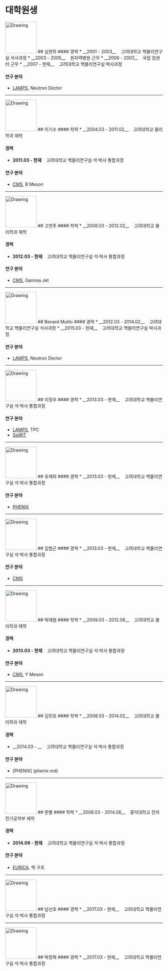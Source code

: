# 대학원생

<img src="" alt="Drawing" style="width: 100px;"/>
## 심현하
#### 경력
 * __2001 - 2003__ &nbsp;&nbsp; 고려대학교 핵물리연구실 석사과정
 * __2003 - 2005__ &nbsp;&nbsp; 원자력병원 근무
 * __2006 - 2007__ &nbsp;&nbsp; 국립 암센터 근무
 * __2007 - 현재__ &nbsp;&nbsp; 고려대학교 핵물리연구실 박사과정

#### 연구 분야
  * [LAMPS](lamps.md), Neutron Dector

---
<img src="https://nuclear.korea.ac.kr/twiki/pub/Main/Graduate/kisoo.jpg" alt="Drawing" style="width: 100px;"/>
## 이기수
#### 학력
 * __2004.03 - 2011.02__ &nbsp;&nbsp; 고려대학교 물리학과 재학

#### 경력
 * __2011.03 - 현재__ &nbsp;&nbsp; 고려대학교 핵물리연구실 석·박사 통합과정

#### 연구 분야
  * [CMS](cms.md), B Meson

---
<img src="https://nuclear.korea.ac.kr/twiki/pub/Main/Graduate/yeonju.jpg" alt="Drawing" style="width: 100px;"/>
## 고연주
#### 학력
 * __2008.03 - 2012.02__ &nbsp;&nbsp; 고려대학교 물리학과 재학

#### 경력
 * __2012.03 - 현재__ &nbsp;&nbsp; 고려대학교 핵물리연구실 석·박사 통합과정

#### 연구 분야
  * [CMS](cms.md), Gamma Jet

---
<img src="https://nuclear.korea.ac.kr/twiki/pub/Main/Graduate/Benard_Mulilo.jpg" alt="Drawing" style="width: 100px;"/>
## Benard Mulilo
#### 경력
 * __2012.03 - 2014.02__ &nbsp;&nbsp; 고려대학교 핵물리연구실 석사과정
 * __2015.03 - 현재__ &nbsp;&nbsp; 고려대학교 핵물리연구실 박사과정

#### 연구 분야
  * [LAMPS](lamps.md), Neutron Dector

---
<img src="https://nuclear.korea.ac.kr/twiki/pub/Main/Graduate/정우.jpg" alt="Drawing" style="width: 100px;"/>
## 이정우
#### 경력
 * __2013.03 - 현재__ &nbsp;&nbsp; 고려대학교 핵물리연구실 석·박사 통합과정

#### 연구 분야
  * [LAMPS](lamps.md), TPC
  * [SpiRIT](spirit.md)

---
<img src="https://nuclear.korea.ac.kr/twiki/pub/Main/Graduate/유재희.jpg" alt="Drawing" style="width: 100px;"/>
## 유재희
#### 경력
 * __2013.03 - 현재__ &nbsp;&nbsp; 고려대학교 핵물리연구실 석·박사 통합과정

#### 연구 분야
  * [PHENIX](phenix.md)

---
<img src="https://nuclear.korea.ac.kr/twiki/pub/Main/Graduate/BumgonKim.jpg" alt="Drawing" style="width: 100px;"/>
## 김범곤
#### 경력
 * __2013.03 - 현재__ &nbsp;&nbsp; 고려대학교 핵물리연구실 석·박사 통합과정

#### 연구 분야
  * [CMS](cms.md)

---
<img src="https://nuclear.korea.ac.kr/twiki/pub/Main/Graduate/박재범_.jpg" alt="Drawing" style="width: 100px;"/>
## 박재범
#### 학력
 * __2009.03 - 2012.08__ &nbsp;&nbsp; 고려대학교 물리학과 재학

#### 경력
 * __2013.03 - 현재__ &nbsp;&nbsp; 고려대학교 핵물리연구실 석·박사 통합과정

#### 연구 분야
  * [CMS](cms.md), Y Meson

---
<img src="https://nuclear.korea.ac.kr/twiki/pub/Main/Graduate/MinhoKim.jpg" alt="Drawing" style="width: 100px;"/>
## 김민호
#### 학력
 * __2008.03 - 2014.02__ &nbsp;&nbsp; 고려대학교 물리학과 재학

#### 경력
 * __2014.03 - __ &nbsp;&nbsp; 고려대학교 핵물리연구실 석·박사 통합과정
 
#### 연구 분야
 * [PHENIX] (phenix.md)

---

<img src="https://nuclear.korea.ac.kr/twiki/pub/Main/Graduate/ByulMoon.jpg" alt="Drawing" style="width: 100px;"/>
## 문별
#### 학력
 * __2008.03 - 2014.08__ &nbsp;&nbsp; 홍익대학교 전자전기공학부 재학

#### 경력
 * __2014.09 - 현재__ &nbsp;&nbsp; 고려대학교 핵물리연구실 석·박사 통합과정

#### 연구 분야
  * [EURICA](eurica.md), 핵 구조

---
<img src="https://nuclear.korea.ac.kr/twiki/pub/Main/Graduate/Nam.jpg" alt="Drawing" style="width: 100px;"/>
## 남선호
#### 경력
 * __2017.03 - 현재__ &nbsp;&nbsp; 고려대학교 핵물리연구실 석·박사 통합과정

---
<img src="https://nuclear.korea.ac.kr/twiki/pub/Main/Graduate/JHPark.jpg" alt="Drawing" style="width: 100px;"/>
## 박정혁
#### 경력
 * __2017.03 - 현재__ &nbsp;&nbsp; 고려대학교 핵물리연구실 석·박사 통합과정

